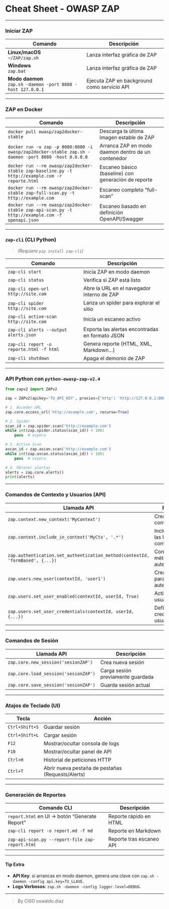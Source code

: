# Cheat Sheet - OWASP ZAP 

---

### Iniciar ZAP

| Comando                                                         | Descripción                                 |
| --------------------------------------------------------------- | ------------------------------------------- |
| **Linux/macOS**<br/>`~/ZAP/zap.sh`                              | Lanza interfaz gráfica de ZAP               |
| **Windows**<br/>`zap.bat`                                       | Lanza interfaz gráfica de ZAP               |
| **Modo daemon**<br/>`zap.sh -daemon -port 8080 -host 127.0.0.1` | Ejecuta ZAP en background como servicio API |

---

### ZAP en Docker

| Comando                                                                                             | Descripción                                         |
| --------------------------------------------------------------------------------------------------- | --------------------------------------------------- |
| `docker pull owasp/zap2docker-stable`                                                               | Descarga la última imagen estable de ZAP            |
| `docker run -u zap -p 8080:8080 -i owasp/zap2docker-stable zap.sh -daemon -port 8080 -host 0.0.0.0` | Arranca ZAP en modo daemon dentro de un contenedor  |
| `docker run --rm owasp/zap2docker-stable zap-baseline.py -t http://example.com -r reporte.html`     | Escaneo básico (baseline) con generación de reporte |
| `docker run --rm owasp/zap2docker-stable zap-full-scan.py -t http://example.com`                    | Escaneo completo “full-scan”                        |
| `docker run --rm owasp/zap2docker-stable zap-api-scan.py -t http://example.com -f openapi.json`     | Escaneo basado en definición OpenAPI/Swagger        |

---

### `zap-cli` (CLI Python)

> *(Requiere `pip install zap-cli`)*

| Comando                                  | Descripción                                     |
| ---------------------------------------- | ----------------------------------------------- |
| `zap-cli start`                          | Inicia ZAP en modo daemon                       |
| `zap-cli status`                         | Verifica si ZAP está listo                      |
| `zap-cli open-url http://site.com`       | Abre la URL en el navegador interno de ZAP      |
| `zap-cli spider http://site.com`         | Lanza un spider para explorar el sitio          |
| `zap-cli active-scan http://site.com`    | Inicia un escaneo activo                        |
| `zap-cli alerts --output alerts.json`    | Exporta las alertas encontradas en formato JSON |
| `zap-cli report -o reporte.html -f html` | Genera reporte (HTML, XML, Markdown…)           |
| `zap-cli shutdown`                       | Apaga el demonio de ZAP                         |

---

### API Python con `python-owasp-zap-v2.4`

```python
from zapv2 import ZAPv2

zap = ZAPv2(apikey='TU_API_KEY', proxies={'http': 'http://127.0.0.1:8080', 'https': 'http://127.0.0.1:8080'})

# 1. Acceder URL
zap.core.access_url('http://example.com', recurse=True)

# 2. Spider
scan_id = zap.spider.scan('http://example.com')
while int(zap.spider.status(scan_id)) < 100:
    pass  # espera

# 3. Active Scan
ascan_id = zap.ascan.scan('http://example.com')
while int(zap.ascan.status(ascan_id)) < 100:
    pass  # espera

# 4. Obtener alertas
alerts = zap.core.alerts()
print(alerts)
```

---

### Comandos de Contexto y Usuarios (API)

| Llamada API                                                                   | Propósito                                  |
| ----------------------------------------------------------------------------- | ------------------------------------------ |
| `zap.context.new_context('MyContext')`                                        | Crea un nuevo contexto                     |
| `zap.context.include_in_context('MyCtx', '.*')`                               | Incluye todas las URLs en el contexto      |
| `zap.authentication.set_authentication_method(contextId, 'formBased', {...})` | Configura método de autenticación          |
| `zap.users.new_user(contextId, 'user1')`                                      | Crea usuario para pruebas de autenticación |
| `zap.users.set_user_enabled(contextId, userId, True)`                         | Activa/desactiva usuario                   |
| `zap.users.set_user_credentials(contextId, userId, {...})`                    | Define credenciales del usuario            |

---

### Comandos de Sesión

| Llamada API                          | Descripción                       |
| ------------------------------------ | --------------------------------- |
| `zap.core.new_session('sesionZAP')`  | Crea nueva sesión                 |
| `zap.core.load_session('sesionZAP')` | Carga sesión previamente guardada |
| `zap.core.save_session('sesionZAP')` | Guarda sesión actual              |

---

### Atajos de Teclado (UI)

| Tecla          | Acción                                            |
| -------------- | ------------------------------------------------- |
| `Ctrl+Shift+S` | Guardar sesión                                    |
| `Ctrl+Shift+L` | Cargar sesión                                     |
| `F12`          | Mostrar/ocultar consola de logs                   |
| `F10`          | Mostrar/ocultar panel de API                      |
| `Ctrl+H`       | Historial de peticiones HTTP                      |
| `Ctrl+T`       | Abrir nueva pestaña de pestañas (Requests/Alerts) |

---

### Generación de Reportes

| Comando CLI                                     | Descripción              |
| ----------------------------------------------- | ------------------------ |
| `report.html` en UI → botón “Generate Report”   | Reporte rápido en HTML   |
| `zap-cli report -o report.md -f md`             | Reporte en Markdown      |
| `zap-api-scan.py --report-file zap-report.html` | Reporte tras escaneo API |

---

#### Tip Extra

* **API Key**: si arrancas en modo daemon, genera una clave con `zap.sh -daemon -config api.key=TU_LLAVE`.
* **Logs Verbosos**: `zap.sh -daemon -config logger.level=DEBUG`.

---
> By CISO oswaldo.diaz
